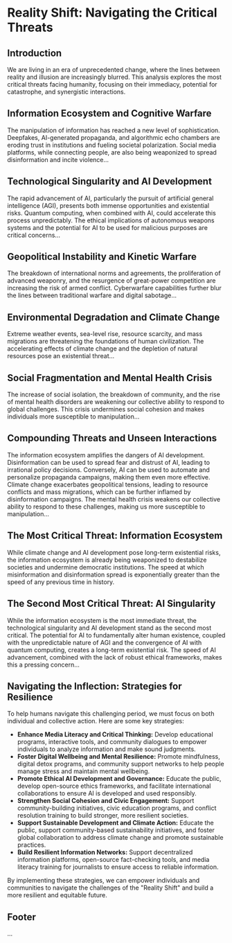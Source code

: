 # Reality Shift: Navigating the Critical Threats

## Introduction

We are living in an era of unprecedented change, where the lines between reality and illusion are increasingly blurred. This analysis explores the most critical threats facing humanity, focusing on their immediacy, potential for catastrophe, and synergistic interactions.

## Information Ecosystem and Cognitive Warfare

The manipulation of information has reached a new level of sophistication. Deepfakes, AI-generated propaganda, and algorithmic echo chambers are eroding trust in institutions and fueling societal polarization. Social media platforms, while connecting people, are also being weaponized to spread disinformation and incite violence...

## Technological Singularity and AI Development

The rapid advancement of AI, particularly the pursuit of artificial general intelligence (AGI), presents both immense opportunities and existential risks. Quantum computing, when combined with AI, could accelerate this process unpredictably. The ethical implications of autonomous weapons systems and the potential for AI to be used for malicious purposes are critical concerns...

## Geopolitical Instability and Kinetic Warfare

The breakdown of international norms and agreements, the proliferation of advanced weaponry, and the resurgence of great-power competition are increasing the risk of armed conflict. Cyberwarfare capabilities further blur the lines between traditional warfare and digital sabotage...

## Environmental Degradation and Climate Change

Extreme weather events, sea-level rise, resource scarcity, and mass migrations are threatening the foundations of human civilization. The accelerating effects of climate change and the depletion of natural resources pose an existential threat...

## Social Fragmentation and Mental Health Crisis

The increase of social isolation, the breakdown of community, and the rise of mental health disorders are weakening our collective ability to respond to global challenges. This crisis undermines social cohesion and makes individuals more susceptible to manipulation...

## Compounding Threats and Unseen Interactions

The information ecosystem amplifies the dangers of AI development. Disinformation can be used to spread fear and distrust of AI, leading to irrational policy decisions. Conversely, AI can be used to automate and personalize propaganda campaigns, making them even more effective. Climate change exacerbates geopolitical tensions, leading to resource conflicts and mass migrations, which can be further inflamed by disinformation campaigns. The mental health crisis weakens our collective ability to respond to these challenges, making us more susceptible to manipulation...

## The Most Critical Threat: Information Ecosystem

While climate change and AI development pose long-term existential risks, the information ecosystem is already being weaponized to destabilize societies and undermine democratic institutions. The speed at which misinformation and disinformation spread is exponentially greater than the speed of any previous time in history.

## The Second Most Critical Threat: AI Singularity

While the information ecosystem is the most immediate threat, the technological singularity and AI development stand as the second most critical. The potential for AI to fundamentally alter human existence, coupled with the unpredictable nature of AGI and the convergence of AI with quantum computing, creates a long-term existential risk. The speed of AI advancement, combined with the lack of robust ethical frameworks, makes this a pressing concern...

## Navigating the Inflection: Strategies for Resilience

To help humans navigate this challenging period, we must focus on both individual and collective action. Here are some key strategies:

* **Enhance Media Literacy and Critical Thinking:** Develop educational programs, interactive tools, and community dialogues to empower individuals to analyze information and make sound judgments.
* **Foster Digital Wellbeing and Mental Resilience:** Promote mindfulness, digital detox programs, and community support networks to help people manage stress and maintain mental wellbeing.
* **Promote Ethical AI Development and Governance:** Educate the public, develop open-source ethics frameworks, and facilitate international collaborations to ensure AI is developed and used responsibly.
* **Strengthen Social Cohesion and Civic Engagement:** Support community-building initiatives, civic education programs, and conflict resolution training to build stronger, more resilient societies.
* **Support Sustainable Development and Climate Action:** Educate the public, support community-based sustainability initiatives, and foster global collaboration to address climate change and promote sustainable practices.
* **Build Resilient Information Networks:** Support decentralized information platforms, open-source fact-checking tools, and media literacy training for journalists to ensure access to reliable information.

By implementing these strategies, we can empower individuals and communities to navigate the challenges of the "Reality Shift" and build a more resilient and equitable future.

## Footer

...
